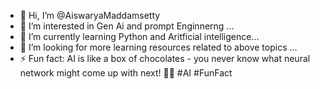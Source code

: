 - 👋 Hi, I’m @AiswaryaMaddamsetty
- 👀 I’m interested in Gen Ai and prompt Enginnerng ...
- 🌱 I’m currently learning Python and Aritficial intelligence...
- 💞️ I’m looking for more learning resources related to above topics ...
- ⚡ Fun fact: AI is like a box of chocolates - you never know what neural network might come up with next! 🍫🤖 #AI #FunFact

<!---
AiswaryaMaddamsetty/AiswaryaMaddamsetty is a ✨ special ✨ repository because its `README.md` (this file) appears on your GitHub profile.
You can click the Preview link to take a look at your changes.
--->
